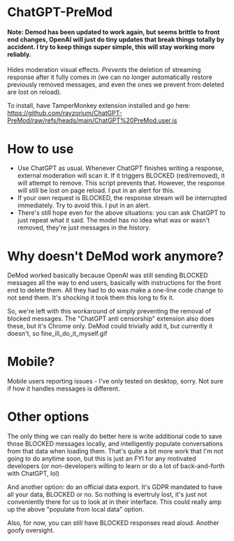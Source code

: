 # ChatGPT-PreMod
#### Note: Demod has been updated to work again, but seems brittle to front end changes, OpenAI will just do tiny updates that break things totally by accident. I try to keep things super simple, this will stay working more reliably. 
Hides moderation visual effects. _Prevents_ the deletion of streaming response after it fully comes in (we can no longer automatically restore previously removed messages, and even the ones we prevent from deleted are lost on reload).

To install, have TamperMonkey extension installed and go here: https://github.com/rayzorium/ChatGPT-PreMod/raw/refs/heads/main/ChatGPT%20PreMod.user.js

# How to use
- Use ChatGPT as usual. Whenever ChatGPT finishes writing a response, external moderation will scan it. If it triggers BLOCKED (red/removed), it will attempt to remove. This script prevents that. However, the response will still be lost on page reload. I put in an alert for this.
- If your own request is BLOCKED, the response stream will be interrupted immediately. Try to avoid this. I put in an alert.
- There's still hope even for the above situations: you can ask ChatGPT to just repeat what it said. The model has no idea what was or wasn't removed, they're just messages in the history.

# Why doesn't DeMod work anymore?

DeMod worked basically because OpenAI was still sending BLOCKED messages all the way to end users, basically with instructions for the front end to delete them. All they had to do was make a one-line code change to not send them. It's shocking it took them this long to fix it. 

So, we're left with this workaround of simply preventing the removal of blocked messages. The "ChatGPT anti censorship" extension also does these, but it's Chrome only. DeMod could trivially add it, but currently it doesn't, so fine_ill_do_it_myself.gif

# Mobile?
Mobile users reporting issues - I've only tested on desktop, sorry. Not sure if how it handles messages is different.

# Other options
The only thing we can really do better here is write additional code to save those BLOCKED messages locally, and intelligently populate conversations from that data when loading them. That's quite a bit more work that I'm not going to do anytime soon, but this is just an FYI for any motivated developers (or non-developers willing to learn or do a lot of back-and-forth with ChatGPT, lol)

And another option: do an official data export. It's GDPR mandated to have all your data, BLOCKED or no. So nothing is evertruly lost, it's just not conveniently there for us to look at in their interface. This could really amp up the above "populate from local data" option.

Also, for now, you can still have BLOCKED responses read aloud. Another goofy oversight.
